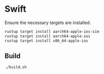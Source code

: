 # Swift

Ensure the necessary targets are installed.

```bash
rustup target install aarch64-apple-ios-sim
rustup target install aarch64-apple-ios
rustup target install x86_64-apple-ios
```

## Build

```bash
./build.sh
```
